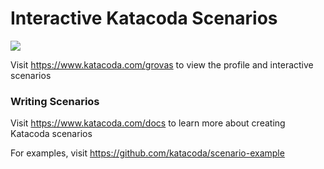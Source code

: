 # Interactive Katacoda Scenarios

[![](http://shields.katacoda.com/katacoda/grovas/count.svg)](https://www.katacoda.com/grovas "Get your profile on Katacoda.com")

Visit https://www.katacoda.com/grovas to view the profile and interactive scenarios

### Writing Scenarios
Visit https://www.katacoda.com/docs to learn more about creating Katacoda scenarios

For examples, visit https://github.com/katacoda/scenario-example
